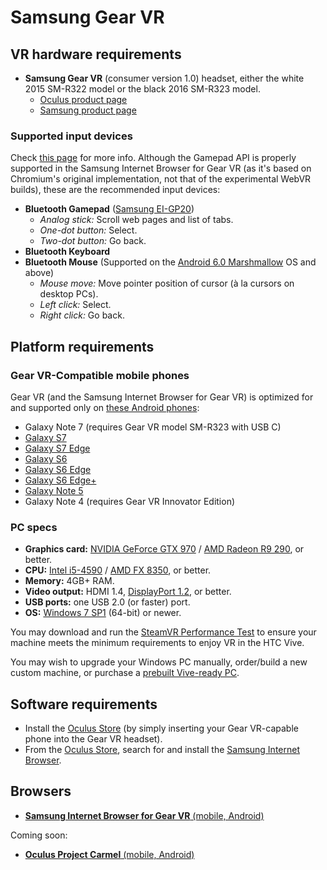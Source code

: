 # Samsung Gear VR


## VR hardware requirements

* **Samsung Gear VR** (consumer version 1.0) headset, either the white 2015 SM-R322 model or the black 2016 SM-R323 model.
  * [Oculus product page](https://www3.oculus.com/gear-vr/)
  * [Samsung product page](http://www.samsung.com/us/explore/gear-vr/)

### Supported input devices

Check [this page](http://developer.samsung.com/internet#gearvr-overview) for more info. Although the Gamepad API is properly supported in the Samsung Internet Browser for Gear VR (as it's based on Chromium's original implementation, not that of the experimental WebVR builds), these are the recommended input devices:

* **Bluetooth Gamepad** ([Samsung EI-GP20](http://www.samsung.com/sg/consumer/mobile-devices/accessories/others/EI-GP20HNBEGWW/))
  * _Analog stick:_ Scroll web pages and list of tabs.
  * _One-dot button:_ Select.
  * _Two-dot button:_ Go back.
* **Bluetooth Keyboard**
* **Bluetooth Mouse** (Supported on the [Android 6.0 Marshmallow](https://www.android.com/versions/marshmallow-6-0/) OS and above)
  * _Mouse move:_ Move pointer position of cursor (à la cursors on desktop PCs).
  * _Left click:_ Select.
  * _Right click:_ Go back.


## Platform requirements

### Gear VR-Compatible mobile phones

Gear VR (and the Samsung Internet Browser for Gear VR) is optimized for and supported only on [these Android phones](https://www3.oculus.com/en-us/gear-vr/):

* Galaxy Note 7 (requires Gear VR model SM-R323 with USB C)
* [Galaxy S7](http://www.samsung.com/us/explore/galaxy-s7-features-and-specs/)
* [Galaxy S7 Edge](http://www.samsung.com/us/explore/galaxy-s7-features-and-specs/)
* [Galaxy S6](http://www.samsung.com/global/galaxy/galaxys6/galaxy-s6/)
* [Galaxy S6 Edge](http://www.samsung.com/global/galaxy/galaxys6/galaxy-s6-edge/)
* [Galaxy S6 Edge+](http://www.samsung.com/global/galaxy/galaxy-s6-edge-plus/)
* [Galaxy Note 5](http://www.samsung.com/global/galaxy/galaxy-note5/)
* Galaxy Note 4 (requires Gear VR Innovator Edition)

### PC specs

* **Graphics card:** [NVIDIA GeForce GTX 970](http://www.geforce.com/hardware/desktop-gpus/geforce-gtx-970) / [AMD Radeon R9 290](https://www.amd.com/en-us/products/graphics/desktop/r9), or better.
* **CPU:** [Intel i5-4590](http://ark.intel.com/products/80815/Intel-Core-i5-4590-Processor-6M-Cache-up-to-3_70-GHz) / [AMD FX 8350](https://www.amd.com/en-us/products/processors/desktop/fx), or better.
* **Memory:** 4GB+ RAM.
* **Video output:** HDMI 1.4, [DisplayPort 1.2](http://www.displayport.org/faq/), or better.
* **USB ports:** one USB 2.0 (or faster) port.
* **OS:** [Windows 7 SP1](https://support.microsoft.com/en-us/help/15090/windows-7-install-service-pack-1-sp1) (64-bit) or newer.

You may download and run the [SteamVR Performance Test](http://store.steampowered.com/app/323910/) to ensure your machine meets the minimum requirements to enjoy VR in the HTC Vive.

You may wish to upgrade your Windows PC manually, order/build a new custom machine, or purchase a [prebuilt Vive-ready PC](https://www.vive.com/ready/).


## Software requirements

* Install the [Oculus Store](https://product-guides.oculus.com/en-us/documentation/gear-vr/latest/concepts/ug-b-st-store/) (by simply inserting your Gear VR-capable phone into the Gear VR headset).
* From the [Oculus Store](https://product-guides.oculus.com/en-us/documentation/gear-vr/latest/concepts/ug-b-st-store/), search for and install the [Samsung Internet Browser](http://developer.samsung.com/internet#gearvr-overview).


## Browsers

* [**Samsung Internet Browser for Gear VR** (mobile, Android)](/browsers/samsung-internet-browser-for-gear-vr)

Coming soon:

* [**Oculus Project Carmel** (mobile, Android)](/browsers/carmel)
